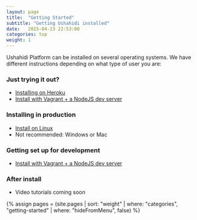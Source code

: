 ```yaml
---
layout: page
title:  "Getting Started"
subtitle: "Getting Ushahidi installed"
date:   2015-04-23 22:53:00
categories: top
weight: 1
---
```


Ushahidi Platform can be installed on several operating systems. We have different instructions depending on what type of user you are:

### Just trying it out?

* [Installing on Heroku](/getting-started/installing-on-heroku.html)
* [Install with Vagrant + a NodeJS dev server](/getting-started/installing-with-vagrant.html)

### Installing in production

* [Install on Linux](/getting-started/installing-on-linux.html)
* Not recommended: Windows or Mac

### Getting set up for development

* [Install with Vagrant + a NodeJS dev server](/getting-started/installing-with-vagrant.html)

### After install

* Video tutorials coming soon

{% assign pages = (site.pages | sort: "weight" | where: "categories", "getting-started" | where: "hideFromMenu", false)  %}
